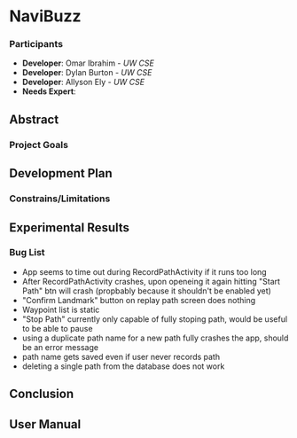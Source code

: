 # NaviBuzz
### Participants
* **Developer**: Omar Ibrahim - _UW CSE_
* **Developer**: Dylan Burton - _UW CSE_
* **Developer**: Allyson Ely - _UW CSE_
* **Needs Expert**: 

## Abstract

### Project Goals

## Development Plan

### Constrains/Limitations

## Experimental Results

### Bug List
- App seems to time out during RecordPathActivity if it runs too long
- After RecordPathActivity crashes, upon openeing it again hitting "Start Path" btn will crash (propbably because it shouldn't be enabled yet)
- "Confirm Landmark" button on replay path screen does nothing
- Waypoint list is static
- "Stop Path" currently only capable of fully stoping path, would be useful to be able to pause
- using a duplicate path name for a new path fully crashes the app, should be an error message
- path name gets saved even if user never records path
- deleting a single path from the database does not work

## Conclusion

## User Manual
